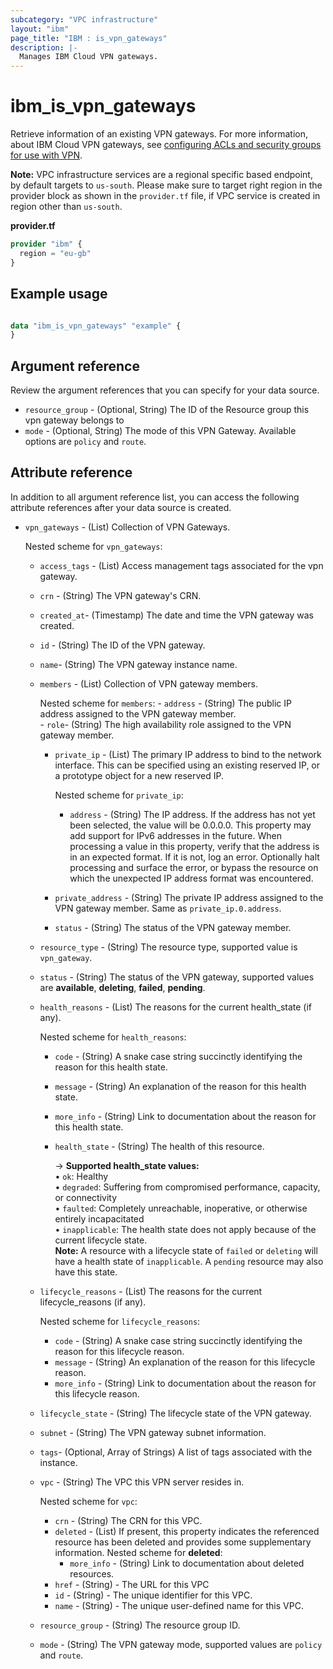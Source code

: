 ```yaml
---
subcategory: "VPC infrastructure"
layout: "ibm"
page_title: "IBM : is_vpn_gateways"
description: |-
  Manages IBM Cloud VPN gateways.
---
```


# ibm_is_vpn_gateways
Retrieve information of an existing VPN gateways. For more information, about IBM Cloud VPN gateways, see [configuring ACLs and security groups for use with VPN](https://cloud.ibm.com/docs/vpc?topic=vpc-acls-security-groups-vpn).

**Note:** 
VPC infrastructure services are a regional specific based endpoint, by default targets to `us-south`. Please make sure to target right region in the provider block as shown in the `provider.tf` file, if VPC service is created in region other than `us-south`.

**provider.tf**

```terraform
provider "ibm" {
  region = "eu-gb"
}
```

## Example usage

```terraform

data "ibm_is_vpn_gateways" "example" {
}

```
## Argument reference

Review the argument references that you can specify for your data source. 

- `resource_group` - (Optional, String) The ID of the Resource group this vpn gateway belongs to
- `mode` - (Optional, String) The mode of this VPN Gateway. Available options are `policy` and `route`.

## Attribute reference
In addition to all argument reference list, you can access the following attribute references after your data source is created. 

- `vpn_gateways` - (List) Collection of VPN Gateways.

  Nested scheme for `vpn_gateways`:
  - `access_tags`  - (List) Access management tags associated for the vpn gateway.
  - `crn` - (String) The VPN gateway's CRN.
  - `created_at`- (Timestamp) The date and time the VPN gateway was created.
  - `id` - (String) The ID of the VPN gateway.
  - `name`-  (String) The VPN gateway instance name.
  - `members` - (List) Collection of VPN gateway members.</n>
  
      Nested scheme for `members`:
	    - `address` - (String) The public IP address assigned to the VPN gateway member.</br>
	    - `role`-  (String) The high availability role assigned to the VPN gateway member.</br>
      - `private_ip` - (List) The primary IP address to bind to the network interface. This can be specified using an existing reserved IP, or a prototype object for a new reserved IP.
        
          Nested scheme for `private_ip`:
          - `address` - (String) The IP address. If the address has not yet been selected, the value will be 0.0.0.0. This property may add support for IPv6 addresses in the future. When processing a value in this property, verify that the address is in an expected format. If it is not, log an error. Optionally halt processing and surface the error, or bypass the resource on which the unexpected IP address format was encountered.
	  - `private_address` - (String) The private IP address assigned to the VPN gateway member. Same as `private_ip.0.address`.</br>
	  - `status` - (String) The status of the VPN gateway member.
  

  - `resource_type` - (String) The resource type, supported value is `vpn_gateway`.
  - `status` - (String) The status of the VPN gateway, supported values are **available**, **deleting**, **failed**, **pending**.
  - `health_reasons` - (List) The reasons for the current health_state (if any).

      Nested scheme for `health_reasons`:
      - `code` - (String) A snake case string succinctly identifying the reason for this health state.
      - `message` - (String) An explanation of the reason for this health state.
      - `more_info` - (String) Link to documentation about the reason for this health state.
	- `health_state` - (String) The health of this resource.
	
		-> **Supported health_state values:** 
		</br>&#x2022; `ok`: Healthy
    	</br>&#x2022; `degraded`: Suffering from compromised performance, capacity, or connectivity
    	</br>&#x2022; `faulted`: Completely unreachable, inoperative, or otherwise entirely incapacitated
    	</br>&#x2022; `inapplicable`: The health state does not apply because of the current lifecycle state. 
      		</br>**Note:** A resource with a lifecycle state of `failed` or `deleting` will have a health state of `inapplicable`. A `pending` resource may also have this state.
  - `lifecycle_reasons` - (List) The reasons for the current lifecycle_reasons (if any).

      Nested scheme for `lifecycle_reasons`:
      - `code` - (String) A snake case string succinctly identifying the reason for this lifecycle reason.
      - `message` - (String) An explanation of the reason for this lifecycle reason.
      - `more_info` - (String) Link to documentation about the reason for this lifecycle reason.
  - `lifecycle_state` - (String) The lifecycle state of the VPN gateway.
  - `subnet` - (String) The VPN gateway subnet information.
  - `tags`- (Optional, Array of Strings) A list of tags associated with the instance.
  - `vpc` - (String) 	The VPC this VPN server resides in.
  
      Nested scheme for `vpc`:
      - `crn` - (String) The CRN for this VPC.
      - `deleted` - (List) 	If present, this property indicates the referenced resource has been deleted and provides some supplementary information.
        Nested scheme for **deleted**:
        - `more_info` - (String) Link to documentation about deleted resources.
      - `href` - (String) - The URL for this VPC
      - `id` - (String) - The unique identifier for this VPC.
      - `name` - (String) - The unique user-defined name for this VPC.
  - `resource_group` - (String) The resource group ID.
  - `mode` - (String) The VPN gateway mode, supported values are `policy` and `route`.